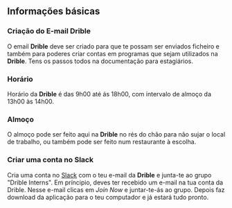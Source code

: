 ## Informações básicas
### Criação do E-mail Drible

O email **Drible** deve ser criado para que te possam ser enviados ficheiro e também para poderes criar contas em programas que sejam utilizados na **Drible**. Tens os passos todos na documentação para estagiários.

### Horário

Horário da **Drible** é das 9h00 até ás 18h00, com intervalo de almoço da 13h00 às 14h00.

### Almoço

O almoço pode ser feito aqui na **Drible** no rés do chão para não sujar o local de trabalho, ou também pode ser feito num restaurante à escolha.

### Criar uma conta no **Slack**

Cria uma conta no [Slack](https://join.slack.com/t/drible-interns/shared_invite/enQtMzI5ODg3MDI2Mjk0LTY1N2Q5YzdkM2Q2NjI3YTc0MWZkNGNmNmJiNmYwZGE0ZTY0NzNjYzRhODg2MTE4ODEwZjRhOTc5NDMyMDY1MTA) com o teu e-mail da **Drible** e junta-te ao grupo "Drible Interns". Em príncipio, deves ter recebido um e-mail na tua conta da Drible. Nesse e-mail clicas em _Join Now_ e juntar-te-ás ao grupo.
Depois faz download da aplicação para o teu computador e já estará tudo pronto.
